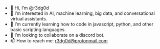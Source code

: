 - 👋 Hi, I’m @r3dg0d
- 👀 I’m interested in AI, machine learning, big data, and conversational virtual assistants.
- 🌱 I’m currently learning how to code in javascript, python, and other basic scripting languages.
- 💞️ I’m looking to collaborate on a discord bot.
- 📫 How to reach me: r3dg0d@protonmail.com

<!---
r3dg0d/r3dg0d is a ✨ special ✨ repository because its `README.md` (this file) appears on your GitHub profile.
You can click the Preview link to take a look at your changes.
--->
